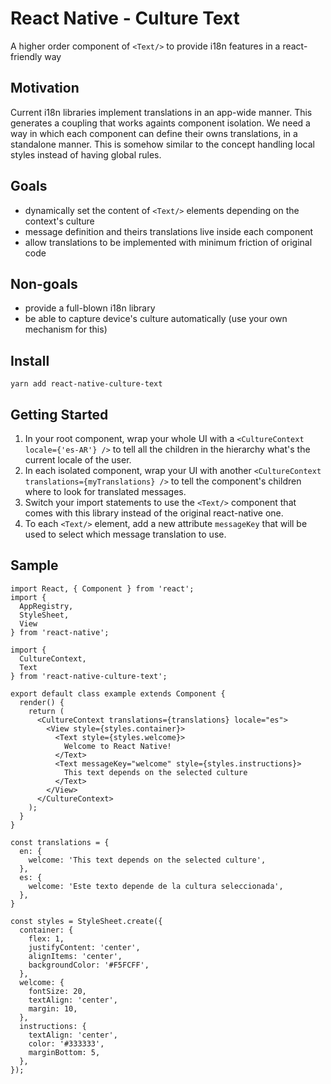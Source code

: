 # React Native - Culture Text
A higher order component of `<Text/>` to provide i18n features in a react-friendly way

## Motivation
Current i18n libraries implement translations in an app-wide manner. This generates a coupling that works againts component isolation. We need a way in which each component can define their owns translations, in a standalone manner. This is somehow similar to the concept handling local styles instead of having global rules.

## Goals
- dynamically set the content of `<Text/>` elements depending on the context's culture
- message definition and theirs translations live inside each component
- allow translations to be implemented with minimum friction of original code

## Non-goals
- provide a full-blown i18n library
- be able to capture device's culture automatically (use your own mechanism for this)

## Install
```
yarn add react-native-culture-text
```

## Getting Started

1. In your root component, wrap your whole UI with a `<CultureContext locale={'es-AR'} />` to tell all the children in the hierarchy what's the current locale of the user.
2. In each isolated component, wrap your UI with another `<CultureContext translations={myTranslations} />` to tell the component's children where to look for translated messages.
3. Switch your import statements to use the `<Text/>` component that comes with this library instead of the original react-native one.
4. To each `<Text/>` element, add a new attribute `messageKey` that will be used to select which message translation to use.

## Sample
```
import React, { Component } from 'react';
import {
  AppRegistry,
  StyleSheet,
  View
} from 'react-native';

import {
  CultureContext,
  Text
} from 'react-native-culture-text';

export default class example extends Component {
  render() {
    return (
      <CultureContext translations={translations} locale="es">
        <View style={styles.container}>
          <Text style={styles.welcome}>
            Welcome to React Native!
          </Text>
          <Text messageKey="welcome" style={styles.instructions}>
            This text depends on the selected culture
          </Text>
        </View>
      </CultureContext>
    );
  }
}

const translations = {
  en: {
    welcome: 'This text depends on the selected culture',
  },
  es: {
    welcome: 'Este texto depende de la cultura seleccionada',
  },
}

const styles = StyleSheet.create({
  container: {
    flex: 1,
    justifyContent: 'center',
    alignItems: 'center',
    backgroundColor: '#F5FCFF',
  },
  welcome: {
    fontSize: 20,
    textAlign: 'center',
    margin: 10,
  },
  instructions: {
    textAlign: 'center',
    color: '#333333',
    marginBottom: 5,
  },
});

```
